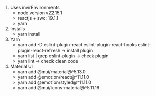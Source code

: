 1. Uses invirEnvironments
    + node version v22.15.1
    + reactjs + swc: 19.1.1
    + yarn
2. Installs 
    - yarn install
3. Yarn 
    - yarn add -D eslint-plugin-react eslint-plugin-react-hooks eslint-plugin-react-refresh -> install plugin
    - yarn list | grep eslint-plugin -> check plugin
    - yarn lint => check clean code
3. Material UI
    - yarn add @mui/material@^5.13.0
    - yarn add @emotion/react@^11.11.0
    - yarn add  @emotion/styled@^11.11.0
    - yarn add @mui/icons-material@^5.11.16